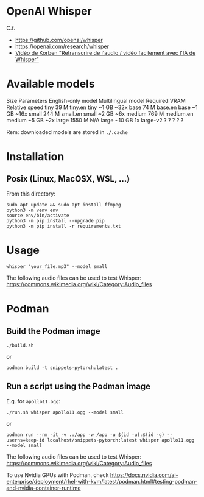 # OpenAI Whisper

C.f.

- https://github.com/openai/whisper
- https://openai.com/research/whisper
- [Vidéo de Korben "Retranscrire de l'audio / vidéo facilement avec l'IA de Whisper"](https://www.youtube.com/watch?v=3AhOl2q-TW4)


# Available models

Size     Parameters  English-only model  Multilingual model  Required VRAM   Relative speed
tiny     39 M        tiny.en             tiny                ~1 GB           ~32x
base     74 M        base.en             base                ~1 GB           ~16x
small    244 M       small.en            small               ~2 GB           ~6x
medium   769 M       medium.en           medium              ~5 GB           ~2x
large    1550 M      N/A                 large               ~10 GB          1x
large-v2 ?           ?                   ?                   ?               ?

Rem: downloaded models are stored in `./.cache`


# Installation

## Posix (Linux, MacOSX, WSL, ...)

From this directory:

```
sudo apt update && sudo apt install ffmpeg
python3 -m venv env
source env/bin/activate
python3 -m pip install --upgrade pip
python3 -m pip install -r requirements.txt
```

# Usage

```
whisper "your_file.mp3" --model small
```

The following audio files can be used to test Whisper: https://commons.wikimedia.org/wiki/Category:Audio_files

# Podman

## Build the Podman image

```
./build.sh
```

or

```
podman build -t snippets-pytorch:latest .
```

## Run a script using the Podman image

E.g. for `apollo11.ogg`:

```
./run.sh whisper apollo11.ogg --model small
```

or 

```
podman run --rm -it -v .:/app -w /app -u $(id -u):$(id -g) --userns=keep-id localhost/snippets-pytorch:latest whisper apollo11.ogg --model small
```

The following audio files can be used to test Whisper: https://commons.wikimedia.org/wiki/Category:Audio_files

To use Nvidia GPUs with Podman, check https://docs.nvidia.com/ai-enterprise/deployment/rhel-with-kvm/latest/podman.html#testing-podman-and-nvidia-container-runtime
